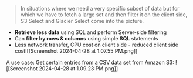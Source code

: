 > In situations where we need a very specific subset of data but for which we have to fetch a large set and then filter it on the client side, S3 Select and Glacier Select come into the picture. 

- **Retrieve less data** using SQL and perform Server-side filtering
- Can **filter by rows & columns** using simple **SQL** statements
- Less network transfer, CPU cost on client side - reduced client side cost![[Screenshot 2024-04-28 at 1.07.55 PM.png]]

A use case: Get certain entries from a CSV data set from Amazon S3: ![[Screenshot 2024-04-28 at 1.09.23 PM.png]]